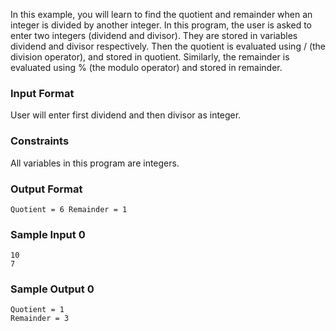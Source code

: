 In this example, you will learn to find the quotient and remainder when an integer is divided by another integer.
In this program, the user is asked to enter two integers (dividend and divisor). They are stored in variables dividend and divisor respectively.
Then the quotient is evaluated using / (the division operator), and stored in quotient.
Similarly, the remainder is evaluated using % (the modulo operator) and stored in remainder.

### Input Format

User will enter first dividend and then divisor as integer.

### Constraints

All variables in this program are integers.

### Output Format
```
Quotient = 6 Remainder = 1
```
### Sample Input 0
```
10
7
```
### Sample Output 0
```
Quotient = 1
Remainder = 3
```
